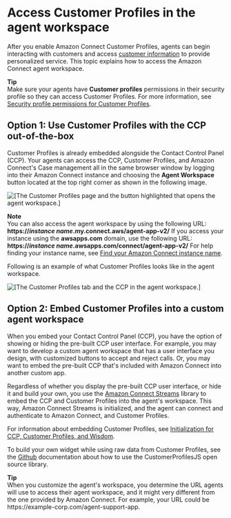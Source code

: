 # Access Customer Profiles in the agent workspace<a name="customer-profile-access"></a>

After you enable Amazon Connect Customer Profiles, agents can begin interacting with customers and access [customer information](https://docs.aws.amazon.com/connect/latest/adminguide/customer-profiles.html) to provide personalized service\. This topic explains how to access the Amazon Connect agent workspace\.

**Tip**  
Make sure your agents have **Customer profiles** permissions in their security profile so they can access Customer Profiles\. For more information, see [Security profile permissions for Customer Profiles](assign-security-profile-customer-profile.md)\.

## Option 1: Use Customer Profiles with the CCP out\-of\-the\-box<a name="customer-profile-access-out-of-the-box"></a>

Customer Profiles is already embedded alongside the Contact Control Panel \(CCP\)\. Your agents can access the CCP, Customer Profiles, and Amazon Connect's Case management all in the same browser window by logging into their Amazon Connect instance and choosing the **Agent Workspace** button located at the top right corner as shown in the following image\.

![\[The Customer Profiles page and the button highlighted that opens the agent workspace.\]](http://docs.aws.amazon.com/connect/latest/adminguide/images/customer-profiles-agent-workspace-open.png)

**Note**  
You can also access the agent workspace by using the following URL:  
**https://*instance name*\.my\.connect\.aws/agent\-app\-v2/**
If you access your instance using the **awsapps\.com** domain, use the following URL:   
**https://*instance name*\.awsapps\.com/connect/agent\-app\-v2/**
For help finding your instance name, see [Find your Amazon Connect instance name](find-instance-name.md)\.

Following is an example of what Customer Profiles looks like in the agent workspace\.

![\[The Customer Profiles tab and the CCP in the agent workspace.\]](http://docs.aws.amazon.com/connect/latest/adminguide/images/customer-profiles-agent-app.png)

## Option 2: Embed Customer Profiles into a custom agent workspace<a name="customer-profile-access-embed"></a>

When you embed your Contact Control Panel \(CCP\), you have the option of showing or hiding the pre\-built CCP user interface\. For example, you may want to develop a custom agent workspace that has a user interface you design, with customized buttons to accept and reject calls\. Or, you may want to embed the pre\-built CCP that's included with Amazon Connect into another custom app\.

Regardless of whether you display the pre\-built CCP user interface, or hide it and build your own, you use the [Amazon Connect Streams](https://github.com/aws/amazon-connect-streams) library to embed the CCP and Customer Profiles into the agent's workspace\. This way, Amazon Connect Streams is initialized, and the agent can connect and authenticate to Amazon Connect, and Customer Profiles\. 

For information about embedding Customer Profiles, see [Initialization for CCP, Customer Profiles, and Wisdom](https://github.com/amazon-connect/amazon-connect-streams/blob/master/Documentation.md#initialization-for-ccp-customer-profiles-and-wisdom)\.

To build your own widget while using raw data from Customer Profiles, see the [Github](https://github.com/amazon-connect/amazon-connect-customer-profiles) documentation about how to use the CustomerProfilesJS open source library\.

**Tip**  
When you customize the agent's workspace, you determine the URL agents will use to access their agent workspace, and it might very different from the one provided by Amazon Connect\. For example, your URL could be https://example\-corp\.com/agent\-support\-app\. 